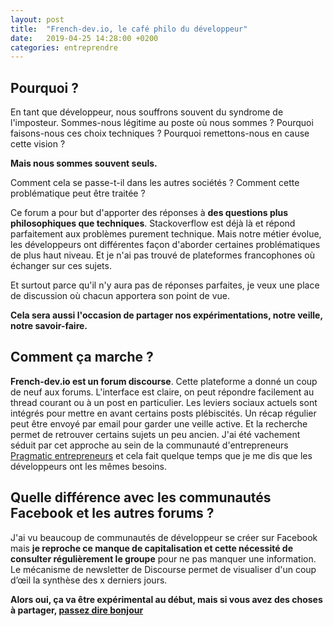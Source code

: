 ```yaml
---
layout: post
title:  "French-dev.io, le café philo du développeur"
date:   2019-04-25 14:28:00 +0200
categories: entreprendre
---
```

## Pourquoi ?
En tant que développeur, nous souffrons souvent du syndrome de l'imposteur. Sommes-nous légitime au poste où nous sommes ? Pourquoi faisons-nous ces choix techniques ? Pourquoi remettons-nous en cause cette vision ?

**Mais nous sommes souvent seuls.**

Comment cela se passe-t-il dans les autres sociétés ? Comment cette problématique peut être traitée ?

Ce forum a pour but d'apporter des réponses à **des questions plus philosophiques que techniques**. Stackoverflow est déjà là et répond parfaitement aux problèmes purement technique. Mais notre métier évolue, les développeurs ont différentes façon d'aborder certaines problématiques de plus haut niveau. Et je n'ai pas trouvé de plateformes francophones où échanger sur ces sujets.

Et surtout parce qu'il n'y aura pas de réponses parfaites, je veux une place de discussion où chacun apportera son point de vue.

**Cela sera aussi l'occasion de partager nos expérimentations, notre veille, notre savoir-faire.**
## Comment ça marche ?
**French-dev.io est un forum discourse**. Cette plateforme a donné un coup de neuf aux forums. 
L'interface est claire, on peut répondre facilement au thread courant ou à un post en particulier. Les leviers sociaux actuels sont intégrés pour mettre en avant certains posts plébiscités. Un récap régulier peut être envoyé par email pour garder une veille active. Et la recherche permet de retrouver certains sujets un peu ancien. J'ai été vachement séduit par cet approche au sein de la communauté d'entrepreneurs [Pragmatic entrepreneurs](https://forum.pragmaticentrepreneurs.com/) et cela fait quelque temps que je me dis que les développeurs ont les mêmes besoins.
## Quelle différence avec les communautés Facebook et les autres forums ?
J'ai vu beaucoup de communautés de développeur se créer sur Facebook mais **je reproche ce manque de capitalisation et cette nécessité de consulter régulièrement le groupe** pour ne pas manquer une information. Le mécanisme de newsletter de Discourse permet de visualiser d'un coup d’œil la synthèse des x derniers jours.

**Alors oui, ça va être expérimental au début, mais si vous avez des choses à partager, [passez dire bonjour](french-dev.io)**
